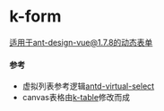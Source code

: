 # k-form

适用于ant-design-vue@1.7.8的动态表单

#### 参考
 * 虚拟列表参考逻辑[antd-virtual-select](https://github.com/iblq/antd-virtual-select)
 * canvas表格由[k-table](https://github.com/gushichang/k-table)修改而成